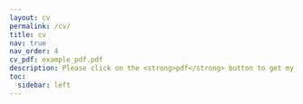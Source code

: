 ```yaml
---
layout: cv
permalink: /cv/
title: cv
nav: true
nav_order: 4
cv_pdf: example_pdf.pdf
description: Please click on the <strong>pdf</strong> button to get my CV. Last update on January 17, 2023.
toc:
  sidebar: left
---
```

